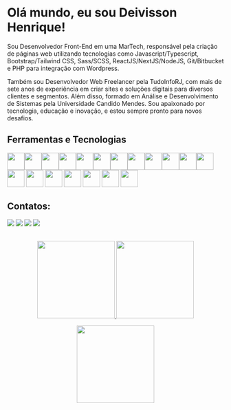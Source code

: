 # Olá mundo, eu sou Deivisson Henrique!

Sou Desenvolvedor Front-End em uma MarTech, responsável pela criação de páginas web utilizando tecnologias como Javascript/Typescript, Bootstrap/Tailwind CSS, Sass/SCSS, ReactJS/NextJS/NodeJS, Git/Bitbucket e PHP para integração com Wordpress.

Também sou Desenvolvedor Web Freelancer pela TudoInfoRJ, com mais de sete anos de experiência em criar sites e soluções digitais para diversos clientes e segmentos. Além disso, formado em Análise e Desenvolvimento de Sistemas pela Universidade Candido Mendes. Sou apaixonado por tecnologia, educação e inovação, e estou sempre pronto para novos desafios.

## Ferramentas e Tecnologias
<img src="https://cdn.jsdelivr.net/gh/devicons/devicon/icons/bootstrap/bootstrap-original.svg" width=40/><img src="https://cdn.jsdelivr.net/gh/devicons/devicon/icons/css3/css3-original-wordmark.svg" width=40/><img src="https://cdn.jsdelivr.net/gh/devicons/devicon/icons/git/git-original.svg" width=40/><img src="https://cdn.jsdelivr.net/gh/devicons/devicon/icons/html5/html5-original-wordmark.svg" width=40/><img src="https://cdn.jsdelivr.net/gh/devicons/devicon/icons/javascript/javascript-original.svg" width=40/><img src="https://cdn.jsdelivr.net/gh/devicons/devicon@latest/icons/typescript/typescript-original.svg" width=40/><img src="https://cdn.jsdelivr.net/gh/devicons/devicon/icons/nodejs/nodejs-original.svg" width=40/><img src="https://cdn.jsdelivr.net/gh/devicons/devicon/icons/php/php-original.svg" width=40/><img src="https://cdn.jsdelivr.net/gh/devicons/devicon/icons/python/python-original-wordmark.svg" width=40/><img src="https://cdn.jsdelivr.net/gh/devicons/devicon/icons/react/react-original.svg" width=40/><img src="https://cdn.jsdelivr.net/gh/devicons/devicon/icons/wordpress/wordpress-original.svg" width=40/><img src="https://cdn.jsdelivr.net/gh/devicons/devicon/icons/mysql/mysql-original-wordmark.svg" width=40/> <img src="https://cdn.jsdelivr.net/gh/devicons/devicon@latest/icons/babel/babel-original.svg" width=40 /> 
<img src="https://cdn.jsdelivr.net/gh/devicons/devicon@latest/icons/bitbucket/bitbucket-original-wordmark.svg" width=40 /> <img src="https://cdn.jsdelivr.net/gh/devicons/devicon@latest/icons/docker/docker-plain-wordmark.svg" width=40 /> <img src="https://cdn.jsdelivr.net/gh/devicons/devicon@latest/icons/nextjs/nextjs-original.svg" width=40 /> <img src="https://cdn.jsdelivr.net/gh/devicons/devicon@latest/icons/postman/postman-original.svg" width=40 /> <img src="https://cdn.jsdelivr.net/gh/devicons/devicon@latest/icons/sass/sass-original.svg" width=40 /> <img src="https://cdn.jsdelivr.net/gh/devicons/devicon@latest/icons/tailwindcss/tailwindcss-original-wordmark.svg" width=40 /> 

## Contatos:

<div>
<a href="https://instagram.com/profhdeivisson" target="_blank"><img src="https://img.shields.io/badge/-Instagram-%23E4405F?style=for-the-badge&logo=instagram&logoColor=white" target="_blank"></a>
<a href = "mailto:profhdeivisson@yahoo.com"><img src="https://img.shields.io/badge/Gmail-D14836?style=for-the-badge&logo=gmail&logoColor=white" target="_blank"></a>
<a href="https://www.linkedin.com/in/profhdeivisson" target="_blank"><img src="https://img.shields.io/badge/-LinkedIn-%230077B5?style=for-the-badge&logo=linkedin&logoColor=white" target="_blank"></a> <a href="https://profhdeivisson.github.io" target="_blank"><img src="https://img.shields.io/badge/-Meu%20Portfólio-lightgrey?style=for-the-badge"></a>
</div>
<br>
<div>
<a href="https://github.com/profhdeivisson">
  <p align="center">
    <img height="180em" src="https://github-readme-stats.vercel.app/api?username=profhdeivisson&theme=react&show_icons=true&hide_border=true&count_private=true"/>
    <img height="180em" src="https://github-readme-stats.vercel.app/api/top-langs/?username=profhdeivisson&theme=react&show_icons=true&hide_border=true&layout=compact"/>
  </p>
  <p align="center">
    <img height="180em" src="https://github-readme-streak-stats.herokuapp.com/?user=profhdeivisson&theme=react&hide_border=true"/>
  </p>
</div>
